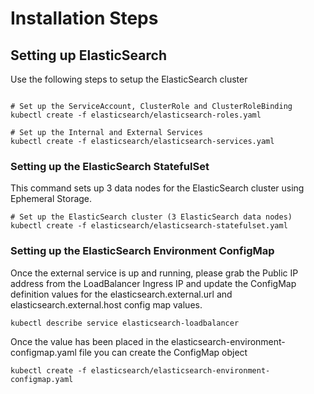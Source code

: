 # Installation Steps

## Setting up ElasticSearch
Use the following steps to setup the ElasticSearch cluster

```shell

# Set up the ServiceAccount, ClusterRole and ClusterRoleBinding
kubectl create -f elasticsearch/elasticsearch-roles.yaml

# Set up the Internal and External Services
kubectl create -f elasticsearch/elasticsearch-services.yaml 
```

### Setting up the ElasticSearch StatefulSet

This command sets up 3 data nodes for the ElasticSearch cluster using Ephemeral Storage.

```shell
# Set up the ElasticSearch cluster (3 ElasticSearch data nodes)
kubectl create -f elasticsearch/elasticsearch-statefulset.yaml
```

### Setting up the ElasticSearch Environment ConfigMap
Once the external service is up and running, please grab the Public IP address from the LoadBalancer Ingress IP and update the ConfigMap definition values for the elasticsearch.external.url and elasticsearch.external.host config map values.

```shell
kubectl describe service elasticsearch-loadbalancer
```

Once the value has been placed in the elasticsearch-environment-configmap.yaml file you can create the ConfigMap object

```shell
kubectl create -f elasticsearch/elasticsearch-environment-configmap.yaml
```

